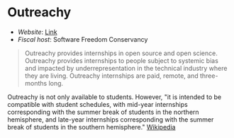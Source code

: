 # Outreachy

- *Website*: [Link](https://www.outreachy.org/)
- *Fiscal host*: Software Freedom Conservancy

> Outreachy provides internships in open source and open science. Outreachy provides internships to people subject to systemic bias and impacted by underrepresentation in the technical industry where they are living. Outreachy internships are paid, remote, and three-months long.

Outreachy is not only available to students. However, "it is intended to be compatible with student schedules, with mid-year internships corresponding with the summer break of students in the northern hemisphere, and late-year internships corresponding with the summer break of students in the southern hemisphere." [Wikipedia](https://en.wikipedia.org/wiki/Outreachy)
